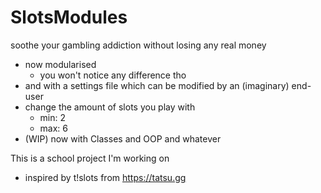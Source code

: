 # SlotsModules

soothe your gambling addiction without losing any real money

 - now modularised
   - you won't notice any difference tho
 - and with a settings file which can be modified by an (imaginary) end-user
 - change the amount of slots you play with
   - min: 2
   - max: 6
 - (WIP) now with Classes and OOP and whatever

This is a school project I'm working on

- inspired by t!slots from https://tatsu.gg
